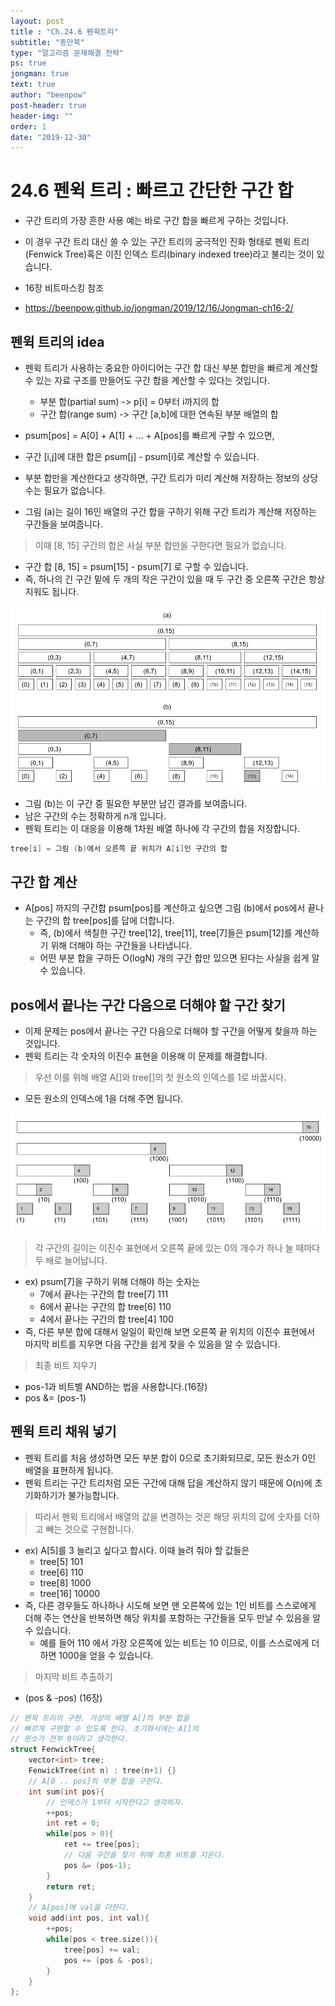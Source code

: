 ```yaml
---
layout: post
title : "Ch.24.6 펜윅트리"
subtitle: "종만북"
type: "알고리즘 문제해결 전략"
ps: true
jongman: true
text: true
author: "beenpow"
post-header: true
header-img: ""
order: 1
date: "2019-12-30"
---
```


# 24.6 펜윅 트리 : 빠르고 간단한 구간 합

- 구간 트리의 가장 흔한 사용 예는 바로 구간 합을 빠르게 구하는 것입니다.
- 이 경우 구간 트리 대신 쓸 수 있는 구간 트리의 궁극적인 진화 형태로 펜윅 트리(Fenwick Tree)혹은
  이진 인덱스 트리(binary indexed tree)라고 불리는 것이 있습니다.

- 16장 비트마스킹 참조
- <https://beenpow.github.io/jongman/2019/12/16/Jongman-ch16-2/>

## 펜윅 트리의 idea

- 펜윅 트리가 사용하는 중요한 아이디어는 구간 합 대신 부분 합만을 빠르게 계산할 수 있는 자료 구조를
  만들어도 구간 합을 계산할 수 있다는 것입니다.
  - 부분 합(partial sum) -> p[i] = 0부터 i까지의 합
  - 구간 합(range sum)   -> 구간 [a,b]에 대한 연속된 부분 배열의 합

- psum[pos] = A[0] + A[1] + ... + A[pos]를 빠르게 구할 수 있으면,
- 구간 [i,j]에 대한 합은 psum[j] - psum[i]로 계산할 수 있습니다.

- 부분 합만을 계산한다고 생각하면, 구간 트리가 미리 계산해 저장하는 정보의 상당수는 필요가 없습니다.
- 그림 (a)는 길이 16인 배열의 구간 합을 구하기 위해 구간 트리가 계산해 저장하는 구간들을 보여줍니다.

> 이때 [8, 15] 구간의 합은 사실 부분 합만을 구한다면 필요가 없습니다.
- 구간 합 [8, 15] = psum[15] - psum[7] 로 구할 수 있습니다.
- 즉, 하나의 긴 구간 밑에 두 개의 작은 구간이 있을 때 두 구간 중 오른쪽 구간은 항상 지워도 됩니다.

![img1](/img/2019-12-30-Jongman-ch24-6-1.png)

- 그림 (b)는 이 구간 중 필요한 부분만 남긴 결과를 보여줍니다.
- 남은 구간의 수는 정확하게 n개 입니다.
- 펜윅 트리는 이 대응을 이용해 1차원 배열 하나에 각 구간의 합을 저장합니다.

```cpp
tree[i] = 그림 (b)에서 오른쪽 끝 위치가 A[i]인 구간의 합
```

## 구간 합 계산

- A[pos] 까지의 구간합 psum[pos]를 계산하고 싶으면 그림 (b)에서 pos에서 끝나는 구간의 합 tree[pos]를
  답에 더합니다.
  - 즉, (b)에서 색칠한 구간 tree[12], tree[11], tree[7]들은 psum[12]를 계산하기 위해 더해야 하는
    구간들을 나타냅니다.
  - 어떤 부분 합을 구하든 O(logN) 개의 구간 합만 있으면 된다는 사실을 쉽게 알 수 있습니다.


## pos에서 끝나는 구간 다음으로 더해야 할 구간 찾기

- 이제 문제는 pos에서 끝나는 구간 다음으로 더해야 할 구간을 어떻게 찾을까 하는 것입니다.
- 펜윅 트리는 각 숫자의 이진수 표현을 이용해 이 문제를 해결합니다.
> 우선 이를 위해 배열 A[]와 tree[]의 첫 원소의 인덱스를 1로 바꿉시다.
- 모든 원소의 인덱스에 1을 더해 주면 됩니다.

![img2](/img/2019-12-30-Jongman-ch24-6-2.png)

> 각 구간의 길이는 이진수 표현에서 오른쪽 끝에 있는 0의 개수가 하나 늘 때마다 두 배로 늘어납니다.
- ex) psum[7]을 구하기 위해 더해야 하는 숫자는
    - 7에서 끝나는 구간의 합 tree[7] 111
    - 6에서 끝나는 구간의 합 tree[6] 110
    - 4에서 끝나는 구간의 합 tree[4] 100
- 즉, 다른 부분 합에 대해서 일일이 확인해 보면 오른쪽 끝 위치의 이진수 표현에서 마지막 비트를 지우면
  다음 구간을 쉽게 찾을 수 있음을 알 수 있습니다.

> 최종 비트 지우기
- pos-1과 비트별 AND하는 법을 사용합니다.(16장)
- pos &= (pos-1)

## 펜윅 트리 채워 넣기

- 펜윅 트리를 처음 생성하면 모든 부분 합이 0으로 초기화되므로, 모든 원소가 0인 배열을 표현하게
  됩니다.
- 펜윅 트리는 구간 트리처럼 모든 구간에 대해 답을 계산하지 않기 때문에 O(n)에 초기화하기가
  불가능합니다.

> 따라서 펜윅 트리에서 배열의 값을 변경하는 것은 해당 위치의 값에 숫자를 더하고 빼는 것으로
> 구현합니다.
- ex) A[5]를 3 늘리고 싶다고 합시다. 이때 늘려 줘야 할 값들은
    - tree[5]  101
    - tree[6]  110
    - tree[8]  1000
    - tree[16] 10000
- 즉, 다른 경우들도 하나하나 시도해 보면 맨 오른쪽에 있는 1인 비트를 스스로에게 더해 주는 연산을
  반복하면 해당 위치를 포함하는 구간들을 모두 만날 수 있음을 알 수 있습니다.
    - 예를 들어 110 에서 가장 오른쪽에 있는 비트는 10 이므로, 이를 스스로에게 더하면 1000을 얻을 수
      있습니다.

> 마지막 비트 추출하기
- (pos & -pos) (16장)


```cpp
// 펜윅 트리의 구현. 가상의 배열 A[]의 부분 합을
// 빠르게 구현할 수 있도록 한다. 초기화시에는 A[]의
// 원소가 전부 0이라고 생각한다.
struct FenwickTree{
    vector<int> tree;
    FenwickTree(int n) : tree(n+1) {}
    // A[0 .. pos]의 부분 합을 구한다.
    int sum(int pos){
        // 인덱스가 1부터 시작한다고 생각하자.
        ++pos;
        int ret = 0;
        while(pos > 0){
            ret += tree[pos];
            // 다음 구간을 찾기 위해 최종 비트를 지운다.
            pos &= (pos-1);
        }
        return ret;
    }
    // A[pos]에 val을 더한다.
    void add(int pos, int val){
        ++pos;
        while(pos < tree.size()){
            tree[pos] += val;
            pos += (pos & -pos);
        }
    }
};
```
